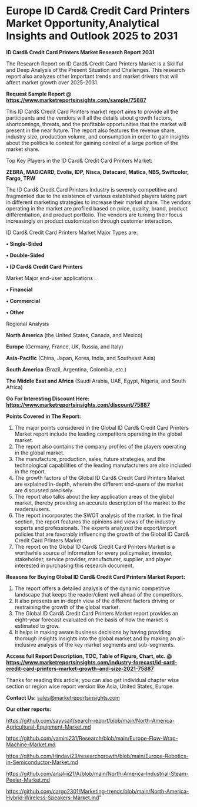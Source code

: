 # Europe ID Card& Credit Card Printers Market Opportunity,Analytical Insights and Outlook 2025 to 2031

<strong>ID Card& Credit Card Printers Market Research Report 2031</strong>

The Research Report on ID Card& Credit Card Printers Market is a Skillful and Deep Analysis of the Present Situation and Challenges. This research report also analyzes other important trends and market drivers that will affect market growth over 2025-2031.

<strong>Request Sample Report @ <a href=https://www.marketreportsinsights.com/sample/75887>https://www.marketreportsinsights.com/sample/75887</a></strong>

This ID Card& Credit Card Printers market report aims to provide all the participants and the vendors will all the details about growth factors, shortcomings, threats, and the profitable opportunities that the market will present in the near future. The report also features the revenue share, industry size, production volume, and consumption in order to gain insights about the politics to contest for gaining control of a large portion of the market share.

Top Key Players in the ID Card& Credit Card Printers Market:

<strong>ZEBRA, MAGiCARD, Evolis, IDP, Nisca, Datacard, Matica, NBS, Swiftcolor, Fargo, TRW</strong>

The ID Card& Credit Card Printers Industry is severely competitive and fragmented due to the existence of various established players taking part in different marketing strategies to increase their market share. The vendors operating in the market are profiled based on price, quality, brand, product differentiation, and product portfolio. The vendors are turning their focus increasingly on product customization through customer interaction.

ID Card& Credit Card Printers Market Major Types are:

<strong>• Single-Sided

• Double-Sided

• ID Card& Credit Card Printers</strong>

Market Major end-user applications :

<strong>• Financial

• Commercial

• Other</strong>

Regional Analysis

</u><strong><b>North America</b></strong> (the United States, Canada, and Mexico)

<strong><b>Europe </b></strong>(Germany, France, UK, Russia, and Italy)

<strong><b>Asia-Pacific</b></strong> (China, Japan, Korea, India, and Southeast Asia)

<strong><b>South America</b></strong> (Brazil, Argentina, Colombia, etc.)

<strong><b>The Middle East and Africa</b></strong> (Saudi Arabia, UAE, Egypt, Nigeria, and South Africa)

<strong>Go For Interesting Discount Here: <a href=https://www.marketreportsinsights.com/discount/75887>https://www.marketreportsinsights.com/discount/75887</a></strong>

<strong>Points Covered in The Report:</strong>
<ol>
  <li>The major points considered in the Global ID Card& Credit Card Printers Market report include the leading competitors operating in the global market.</li>
  <li>The report also contains the company profiles of the players operating in the global market.</li>
  <li>The manufacture, production, sales, future strategies, and the technological capabilities of the leading manufacturers are also included in the report.</li>
  <li>The growth factors of the Global ID Card& Credit Card Printers Market are explained in-depth, wherein the different end-users of the market are discussed precisely.</li>
  <li>The report also talks about the key application areas of the global market, thereby providing an accurate description of the market to the readers/users.</li>
  <li>The report incorporates the SWOT analysis of the market. In the final section, the report features the opinions and views of the industry experts and professionals. The experts analyzed the export/import policies that are favorably influencing the growth of the Global ID Card& Credit Card Printers Market.</li>
  <li>The report on the Global ID Card& Credit Card Printers Market is a worthwhile source of information for every policymaker, investor, stakeholder, service provider, manufacturer, supplier, and player interested in purchasing this research document.</li>
</ol>
<strong>Reasons for Buying Global ID Card& Credit Card Printers Market Report:</strong>

<ol>
  <li>The report offers a detailed analysis of the dynamic competitive landscape that keeps the reader/client well ahead of the competitors.</li>
  <li>It also presents an in-depth view of the different factors driving or restraining the growth of the global market.</li>
  <li>The Global ID Card& Credit Card Printers Market report provides an eight-year forecast evaluated on the basis of how the market is estimated to grow.</li>
  <li>It helps in making aware business decisions by having providing thorough insights insights into the global market and by making an all-inclusive analysis of the key market segments and sub-segments.</li>
</ol>
<strong>Access full Report Description, TOC, Table of Figure, Chart, etc. @ <a href=https://www.marketreportsinsights.com/industry-forecast/id-card-credit-card-printers-market-growth-and-size-2021-75887>https://www.marketreportsinsights.com/industry-forecast/id-card-credit-card-printers-market-growth-and-size-2021-75887</a></strong>


Thanks for reading this article; you can also get individual chapter wise section or region wise report version like Asia, United States, Europe.

<strong>Contact Us:</strong>
sales@marketreportsinsights.com

<strong>Our other reports:</strong>

<a href=https://github.com/sayysaif/search-report/blob/main/North-America-Agricultural-Equipment-Market.md>https://github.com/sayysaif/search-report/blob/main/North-America-Agricultural-Equipment-Market.md</a>

<a href=https://github.com/yamini231/Research/blob/main/Europe-Flow-Wrap-Machine-Market.md>https://github.com/yamini231/Research/blob/main/Europe-Flow-Wrap-Machine-Market.md</a>

<a href=https://github.com/Hindavi23/researchgrowth/blob/main/Europe-Robotics-in-Semiconductor-Market.md>https://github.com/Hindavi23/researchgrowth/blob/main/Europe-Robotics-in-Semiconductor-Market.md</a>

<a href=https://github.com/anjaliiii21/A/blob/main/North-America-Industrial-Steam-Peeler-Market.md>https://github.com/anjaliiii21/A/blob/main/North-America-Industrial-Steam-Peeler-Market.md</a>

<a href=https://github.com/cargo2301/Marketing-trends/blob/main/North-America-Hybrid-Wireless-Speakers-Market.md>https://github.com/cargo2301/Marketing-trends/blob/main/North-America-Hybrid-Wireless-Speakers-Market.md</a>"
